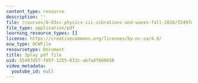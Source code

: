 ```yaml
---
content_type: resource
description: ''
file: /courses/8-03sc-physics-iii-vibrations-and-waves-fall-2016/55497d57f05f1255633cabfa8f606650_I0YACDaY-ww.pdf
file_type: application/pdf
learning_resource_types: []
license: https://creativecommons.org/licenses/by-nc-sa/4.0/
ocw_type: OCWFile
resourcetype: Document
title: 3play pdf file
uid: 55497d57-f05f-1255-633c-abfa8f606650
video_metadata:
  youtube_id: null
---
```

